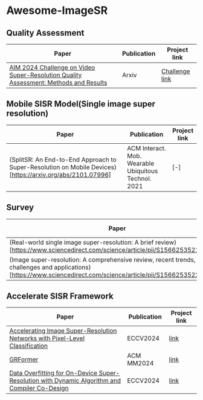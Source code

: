 # Awesome-ImageSR

## Quality Assessment
| Paper                                                                 | Publication | Project link                                                                                             |
|----------------------------------------------------------------------|-------------|----------------------------------------------------------------------------------------------------------|
| [AIM 2024 Challenge on Video Super-Resolution Quality Assessment: Methods and Results](https://arxiv.org/abs/2410.04225) | Arxiv       | [Challenge link](https://challenges.videoprocessing.ai/challenges/super-resolution-metrics-challenge.html) |


## Mobile SISR Model(Single image super resolution)
| Paper                                                                 | Publication | Project link                                                                                             |
|----------------------------------------------------------------------|-------------|----------------------------------------------------------------------------------------------------------|
| (SplitSR: An End-to-End Approach to Super-Resolution on Mobile Devices) [https://arxiv.org/abs/2101.07996] | ACM Interact. Mob. Wearable Ubiquitous Technol. 2021 | [-] |


## Survey 
| Paper                                                                 | Publication | Project link                                                                                             |
|----------------------------------------------------------------------|-------------|----------------------------------------------------------------------------------------------------------|
|(Real-world single image super-resolution: A brief review)[https://www.sciencedirect.com/science/article/pii/S1566253521001792] | Information Fusion2022 | - |
| (Image super-resolution: A comprehensive review, recent trends, challenges and applications)[https://www.sciencedirect.com/science/article/pii/S1566253522001762] | Information Fusion2023 | - |
## Accelerate SISR Framework
| Paper                                                                 | Publication | Project link                                                                                             |
|----------------------------------------------------------------------|-------------|----------------------------------------------------------------------------------------------------------|
| [Accelerating Image Super-Resolution Networks with Pixel-Level Classification](https://arxiv.org/abs/2407.21448) | ECCV2024 | [link](https://github.com/3587jjh/PCSR) |
| [GRFormer](https://arxiv.org/abs/2408.07484) | ACM MM2024 | [link]([https://github.com/3587jjh/PCSR](https://github.com/sisrformer/GRFormer))
| [Data Overfitting for On-Device Super-Resolution with Dynamic Algorithm and Compiler Co-Design](https://arxiv.org/abs/2407.02813) | ECCV2024 | [link](https://github.com/coulsonlee/Dy-DCA-ECCV2024) |
